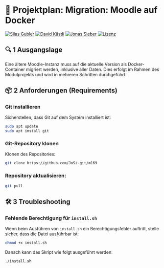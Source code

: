 # 🚀 **Projektplan: Migration: Moodle auf Docker**

[![Silas Gubler](https://img.shields.io/badge/Silas_Gubler-FF7F50?style=for-the-badge)](https://github.com/arkaizn)
[![David Kästli](https://img.shields.io/badge/David_Kästli-00FA9A?style=for-the-badge)](https://github.com/dka-stat)
[![Jonas Sieber](https://img.shields.io/badge/Jonas_Sieber-4682B4?style=for-the-badge)](https://github.com/josi-git)
[![Lizenz](https://img.shields.io/badge/Lizenz-DAA520?style=for-the-badge)](https://github.com/JoSi-git/m346/blob/main/LICENSE)  
## 🔍 1 Ausgangslage

Eine ältere Moodle-Instanz muss auf die aktuelle Version als Docker-Container migriert werden, inklusive aller Daten. Dies erfolgt im Rahmen des Modulprojekts und wird in mehreren Schritten durchgeführt.

## 📦 2 Anforderungen (Requirements)

### Git installieren  
Sicherstellen, dass Git auf dem System installiert ist:
```bash
sudo apt update
sudo apt install git
```

### Git-Repository klonen 
Klonen des Repositories:
```bash
git clone https://github.com/JoSi-git/m169
```

### Repository aktualisieren:
```bash
git pull
```

## 🛠️ 3 Troubleshooting

### Fehlende Berechtigung für `install.sh`  
Wenn beim Ausführen von `install.sh` ein Berechtigungsfehler auftritt, stelle sicher, dass die Datei ausführbar ist:
```bash
chmod +x install.sh
```

Danach kann das Skript wie folgt ausgeführt werden:
```bash
./install.sh
```
